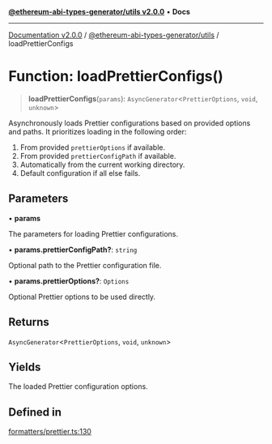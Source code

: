 [**@ethereum-abi-types-generator/utils v2.0.0**](../README.md) • **Docs**

***

[Documentation v2.0.0](../../../packages.md) / [@ethereum-abi-types-generator/utils](../README.md) / loadPrettierConfigs

# Function: loadPrettierConfigs()

> **loadPrettierConfigs**(`params`): `AsyncGenerator`\<`PrettierOptions`, `void`, `unknown`\>

Asynchronously loads Prettier configurations based on provided options and paths.
It prioritizes loading in the following order:
1. From provided `prettierOptions` if available.
2. From provided `prettierConfigPath` if available.
3. Automatically from the current working directory.
4. Default configuration if all else fails.

## Parameters

• **params**

The parameters for loading Prettier configurations.

• **params.prettierConfigPath?**: `string`

Optional path to the Prettier configuration file.

• **params.prettierOptions?**: `Options`

Optional Prettier options to be used directly.

## Returns

`AsyncGenerator`\<`PrettierOptions`, `void`, `unknown`\>

## Yields

The loaded Prettier configuration options.

## Defined in

[formatters/prettier.ts:130](https://github.com/niZmosis/ethereum-abi-types-generator/blob/34014c6ac1a58a7622fbd21e7421270aae38bf36/packages/utils/src/formatters/prettier.ts#L130)
